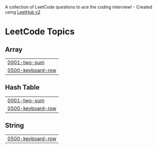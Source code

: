 A collection of LeetCode questions to ace the coding interview! - Created using [LeetHub v2](https://github.com/arunbhardwaj/LeetHub-2.0)
<!---LeetCode Topics Start-->
# LeetCode Topics
## Array
|  |
| ------- |
| [0001-two-sum](https://github.com/Ajai-11/Leetcode-solution/tree/master/0001-two-sum) |
| [0500-keyboard-row](https://github.com/Ajai-11/Leetcode-solution/tree/master/0500-keyboard-row) |
## Hash Table
|  |
| ------- |
| [0001-two-sum](https://github.com/Ajai-11/Leetcode-solution/tree/master/0001-two-sum) |
| [0500-keyboard-row](https://github.com/Ajai-11/Leetcode-solution/tree/master/0500-keyboard-row) |
## String
|  |
| ------- |
| [0500-keyboard-row](https://github.com/Ajai-11/Leetcode-solution/tree/master/0500-keyboard-row) |
<!---LeetCode Topics End-->